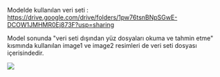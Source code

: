Modelde kullanılan veri seti : https://drive.google.com/drive/folders/1pw76tsnBNpSGwE-DCOW1JMHMR0Ej873F?usp=sharing

Model sonunda "veri seti dışından yüz dosyaları okuma ve tahmin etme" kısmında kullanılan image1 ve image2 resimleri de veri seti dosyası içerisindedir.

<img src="https://image.cnbcfm.com/api/v1/image/106341604-1579261030301thumbnailreports_deepfakevideo_clean_03.jpg?v=1579261049" width="auto">


